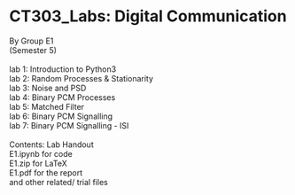 # CT303_Labs: Digital Communication
By Group E1<br>
(Semester 5)<br>
<br>
lab 1: Introduction to Python3<br>
lab 2: Random Processes & Stationarity<br>
lab 3: Noise and PSD<br>
lab 4: Binary PCM Processes<br>
lab 5: Matched Filter<br>
lab 6: Binary PCM Signalling<br>
lab 7: Binary PCM Signalling - ISI<br>
<br>
Contents: Lab Handout<br>
          E1.ipynb for code<br>
          E1.zip for LaTeX<br>
          E1.pdf for the report<br>
          and other related/ trial files<br>
